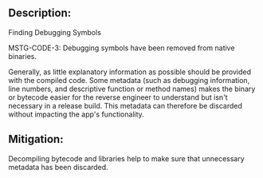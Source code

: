 ## Description:

Finding Debugging Symbols

MSTG-CODE-3: Debugging symbols have been removed from native binaries.

Generally, as little explanatory information as possible should be provided with the compiled code. Some metadata (such as debugging information, line numbers, and descriptive function or method names) makes the binary or bytecode easier for the reverse engineer to understand but isn't necessary in a release build. This metadata can therefore be discarded without impacting the app's functionality.


## Mitigation:

Decompiling bytecode and libraries help to make sure that unnecessary metadata has been discarded.
